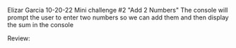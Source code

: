 Elizar Garcia
10-20-22
Mini challenge #2 "Add 2 Numbers"
The console will prompt the user to enter two numbers so we can add them and then display the sum in the console

Review:

